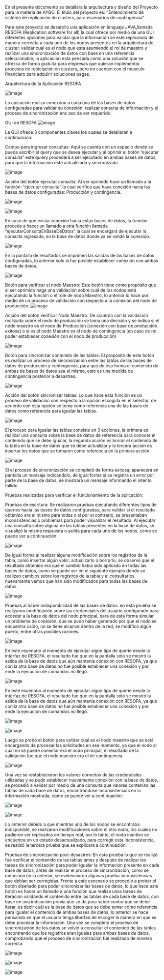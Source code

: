 En el presente documento se detallara la arquitectura y diseño  del Proyecto para la materia de AYGO.
El titulo del proyecto es: "Entendimiento de sistema de replicación de clusters, para escenarios de contingencia"

Para este proyecto se desarollo una aplicación en lenguaje JAVA,llamada RESOFA (Replication software for all) la cual ofrece por medio de una GUI diferentes opciones para validar que la información se este replicando de manera correcta a cada uno de los nodos presentes en la arquitectura de cluster, validar cual es el nodo que esta asumiendo el rol de maestro y realizar una sincronización de datos con base en una referencia seleccionable, la aplicación esta pensada como una solución que se ofrezca de forma gratuita para empresas que quieran implementar procesos de replciación en clusters, pero no cuenten con el musculo financiero para adquirir soluciones pagas.

Arquitectura de la Aplicación RESOFA

![image](https://github.com/user-attachments/assets/c12cb55c-ef7d-4e39-8b9a-7874b15d04b1)

La apicación realiza conexóon a cada una de las bases de datos configuradas para validar su conexión, realizar consulta de información y el proceso de sincronización enc aso de ser requerido.

GUI de RESOFA
![image](https://github.com/user-attachments/assets/72def4da-d071-4fea-b86e-5ac1da973c14)

La GUI ofrece 3 componentes claves los cuales se detallaran a continuación:

Campo para ingresar consultas: Aquí se cuenta con un espacio donde se puede escribir el query que se desea ejecutar y al oprimir el botón “ejecutar consulta” este quiery procederá a ser ejecutado en ambas bases de datos, para que la información este actualizada y sincronizada.

![image](https://github.com/user-attachments/assets/300b8a57-8ad0-461f-b124-442d278cb5f1)

Acción del botón ejecutar consulta: Al ser oprimido hace un llamado a la función: “ejecutar consulta” la cual verifica que haya conexión hacia las bases de datos configuradas: Producción y contingencia.

![image](https://github.com/user-attachments/assets/4c665f31-c40f-4aee-bc41-c4fa9fc3cad7)

![image](https://github.com/user-attachments/assets/a787943f-9d96-495f-9082-80029e472e36)

En caso de que exista conexión hacia estas bases de datos, la función procede a hacer un llamado a otra función llamada “ejecutarConsultaEnBaseDeDatos” la cual se encargará de ejecutar la consulta ingresada, en la base de datos donde ya se validó la conexión.

![image](https://github.com/user-attachments/assets/608aa417-2087-4ebe-a8f1-930c75548c08)

En la pantalla de resultados se imprimen las salidas de las bases de datos configuradas, lo anterior solo si fue posible establecer conexión con ambas bases de datos.

![image](https://github.com/user-attachments/assets/4b5e3aec-928c-45eb-9e4b-4da9e05c9c78)

Botón para verificar el nodo Maestro: Este botón tiene como propósito que al ser oprimido haga una validación sobre cuál de los nodos está ejecutando la función o el role de nodo Maestro, lo anterior lo hace por medio de un proceso de validación con respecto a la conexión del nodo de producción.
![image](https://github.com/user-attachments/assets/729a8537-3009-495b-8988-3f8d5485cb10)

Acción del botón verificar Nodo Maestro: De acuerdo con la validación realizada sobre el nodo de producción se toma una decisión y se indica si el nodo maestro es el nodo de Producción (conexión con base de producción exitosa) o si es el nodo Maestro es el nodo de contingencia (en caso de no poder establecer conexión con el nodo de producción)

![image](https://github.com/user-attachments/assets/b7c77446-39c0-4ab7-8f5b-564e8685ff8e)

Botón para sincronizar contenido de las tablas: El propósito de este botón es realizar un proceso de sincronización entre las tablas de las bases de datos de producción y contingencia, para que de esa forma el contenido de ambas de bases de datos sea el mismo, esto es una medida de contingencia posterior a desastres.

![image](https://github.com/user-attachments/assets/499eda6d-c3e4-4ce8-ad45-ca27b53c518a)

Acción del botón sincronizar tablas: Lo que hace esta función es un proceso de validación con respecto a la opción escogida en el selector, de acuerdo con esta opción se toma como referencia una de las bases de datos como referencia para igualar las tablas.

![image](https://github.com/user-attachments/assets/500fb7b2-2a6f-4513-a920-51ca760b5458)

El proceso para igualar las tablas consiste en 3 acciones, la primera es realizar una consulta sobre la base de datos de referencia para conocer el contenido que se debe igualar, la segunda acción es borrar el contenido de la tabla en la base de datos que se debe actualizar y la tercera acción es insertar los datos que se tomaron como referencia en la primera acción.

![image](https://github.com/user-attachments/assets/75ac993c-ee4b-4e37-99a3-6e3b3c61bb11)

Si el proceso de sincronización se completó de forma exitosa, aparecerá en pantalla un mensaje indicándolo, de igual forma si se registra un error por parte de la base de datos, se mostrará un mensaje informando el intento fallido.

Pruebas realizadas para verificar el funcionamiento de la aplicación:

Pruebas de escritura: Se realizaron pruebas ejecutando diferentes tipos de queries hacia las bases de datos configuradas, para validar si el resultado obtenido era el mismo para todas o si por el contrario, se presentaban inconsistencias o problemas para poder visualizar el resultado.
Al ejecutar una consulta sobre alguna de las tablas presentes en la base de datos, se visualizó la misma respuesta o salida para cada uno de los nodos, como se puede ver a continuación:

![image](https://github.com/user-attachments/assets/2af72795-9450-4ea5-9aa5-6f0dadf424db)

De igual forma al realizar alguna modificación sobre los registros de la tabla, como insertar algún valor, actualizarlo o borrarlo, se observó que el resultado obtenido era que el cambio había sido aplicado en todas las bases de datos, como se puede ver en el siguiente ejemplo donde se realizan cambios sobre los registros de la tabla y al consultarlos nuevamente vemos que han sido modificados para todas las bases de datos.

![image](https://github.com/user-attachments/assets/f373ec22-d4d0-45e8-a261-16881e5caa5b)

Pruebas al haber indisponibilidad de las bases de datos: en esta prueba se realizaron modificación sobre las credenciales del usuario configurado para acceder a la base de datos del nodo principal, para de esta forma simular un problema de conexión, que se pudo haber generado por que el nodo se encuentra caído, no se tiene alcance dentro de la red, se modificó algún puerto, entre otras posibles razones.

![image](https://github.com/user-attachments/assets/40554d26-3161-4bd5-900d-05f1000a3b5b)

En este escenario al momento de ejecutar algún tipo de querie desde la interfaz de RESOFA, el resultado fue que en la pantalla solo se mostró la salida de la base de datos que aún mantenía conexión con RESOFA, ya que con la otra base de datos no fue posible establecer una conexión y por ende la ejecución de comandos no llegó.

![image](https://github.com/user-attachments/assets/ffcbeb29-c6a5-4c43-9182-502d519daf68)

En este escenario al momento de ejecutar algún tipo de querie desde la interfaz de RESOFA, el resultado fue que en la pantalla solo se mostró la salida de la base de datos que aún mantenía conexión con RESOFA, ya que con la otra base de datos no fue posible establecer una conexión y por ende la ejecución de comandos no llegó.

![image](https://github.com/user-attachments/assets/0fe6e468-7704-4914-9819-fdbadbf56d60)

![image](https://github.com/user-attachments/assets/adbd97c8-adb6-45e0-a8db-ea51eaa7e85c)

Luego se probó el botón para validar cual es el nodo maestro que se está encargando de procesar las solicitudes en ese momento, ya que el nodo al cual no se puede conectar era el nodo principal, el resultado de la validación fue que el nodo maestro era el de contingencia.

![image](https://github.com/user-attachments/assets/fb7829fc-1217-4fd3-8a4e-d5f1bd8d3627)

Una vez se restablecieron los valores correctos de las credenciales utilizadas y se pudo establecer nuevamente conexión con la base de datos, se procedió a validar por medio de una consulta que valores contenían las tablas de cada base de datos, encontrándose inconsistencias en la información mostrada, como se puede ver a continuación:

![image](https://github.com/user-attachments/assets/1133f898-3ba7-40b6-ba9a-728ca28afaa6)

![image](https://github.com/user-attachments/assets/11e7ead0-0382-4c7f-a7e0-c63b1d5df103)

Lo anterior debido a que mientras uno de los nodos se encontraba indisponible, se realizaron modificaciones sobre el otro nodo, los cuales no pudieron ser replicados en tiempo real, por lo tanto, el nodo inactivo se encuentra en un estado desactualizado, para corregir esta inconsistencia, se realizó la tercera prueba que se explicara a continuación.

Pruebas de sincronización post-desastres: En esta prueba lo que se realizó fue verificar el contenido de las tablas antes y después de realizar las tareas de sincronización para poder igualar la información presente en cada base de datos, antes de realizar el proceso de sincronización, como se mencionó en la anterior, se evidenciaron algunas prueba inconsistencias que debían ser corregidas. Frente a este escenario se procedió a probar el botón diseñado para poder sincronizar las bases de datos, lo que hace este botón es hacer un llamado a una función que realiza unas tareas de iteración validando el contenido entre las tablas de cada base de datos, con base en una indicación previa que se da para saber contra que se debe iterar, es decir cuál es la base de datos que se debe tomar como referencia para igualar el contenido de ambas bases de datos, lo anterior se hace pensando en que el usuario tenga libertad de escoger la manera en que se debe procesar la información. Una vez se completó el proceso de sincronización de los datos se volvió a consultar el contenido de las tablas encontrando que los registros eran iguales para ambas bases de datos, comprobando que el proceso de sincronización fue realizado de manera correcta.

![image](https://github.com/user-attachments/assets/46090f89-cc5a-485f-9f01-090455ab0949)

![image](https://github.com/user-attachments/assets/b3674571-b365-4930-9d33-ef17c2073654)

![image](https://github.com/user-attachments/assets/d1381873-81d2-4696-9254-c2ffce326e43)


